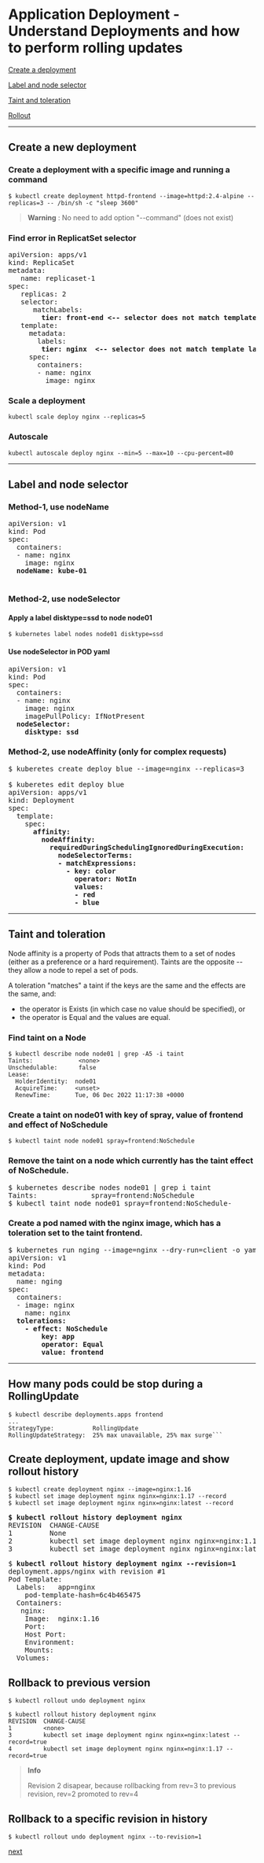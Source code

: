 # Application Deployment -  Understand Deployments and how to perform rolling updates

[Create a deployment](#create-a-new-deployment)

[Label and node selector](#label-and-node-selector)

[Taint and toleration](#taint-and-toleration)

[Rollout](#how-many-pods-could-be-stop-during-a-rollingupdate)


---

## Create a new deployment

### Create a deployment with a specific image and running a command

[//]: # (source 01 / Deployments)

```
$ kubectl create deployment httpd-frontend --image=httpd:2.4-alpine --replicas=3 -- /bin/sh -c "sleep 3600"
```

>**Warning** : No need to add option "--command" (does not exist)


### Find error in ReplicatSet selector
[//]: # (source 04/Label and Selectors)

<pre>
apiVersion: apps/v1
kind: ReplicaSet
metadata:
   name: replicaset-1
spec:
   replicas: 2
   selector:
      matchLabels:
        <b>tier: front-end <-- selector does not match template labels </b>
   template:
     metadata:
       labels:
        <b>tier: nginx  <-- selector does not match template labels</b>
     spec:
       containers:
       - name: nginx
         image: nginx
</pre>

### Scale a deployment

```
kubectl scale deploy nginx --replicas=5
```

### Autoscale

```
kubectl autoscale deploy nginx --min=5 --max=10 --cpu-percent=80
```

---

## Label and node selector


### Method-1, use nodeName

<pre>
apiVersion: v1
kind: Pod
spec:
  containers:
  - name: nginx
    image: nginx
  <b>nodeName: kube-01</b>
 </pre>

### Method-2, use nodeSelector

#### Apply a label disktype=ssd to node node01

```
$ kubernetes label nodes node01 disktype=ssd
```

#### Use nodeSelector in POD yaml

<pre>
apiVersion: v1
kind: Pod
spec:
  containers:
  - name: nginx
    image: nginx
    imagePullPolicy: IfNotPresent
  <b>nodeSelector:
    disktype: ssd</b>
</pre>


### Method-2, use nodeAffinity (only for complex requests)

<pre>
$ kuberetes create deploy blue --image=nginx --replicas=3

$ kuberetes edit deploy blue
apiVersion: apps/v1
kind: Deployment
spec:
  template:
    spec:
      <b>affinity:
        nodeAffinity:
          requiredDuringSchedulingIgnoredDuringExecution:
            nodeSelectorTerms:
            - matchExpressions:
              - key: color
                operator: NotIn
                values:
                - red
                - blue</b>
</pre>


---
## Taint and toleration
[//]: # (source 02 / Taints and Tolerations)

Node affinity is a property of Pods that attracts them to a set of nodes (either as a preference or a hard requirement). 
Taints are the opposite -- they allow a node to repel a set of pods.

A toleration "matches" a taint if the keys are the same and the effects are the same, and:
- the operator is Exists (in which case no value should be specified), or
- the operator is Equal and the values are equal.

### Find taint on a Node

```
$ kubectl describe node node01 | grep -A5 -i taint
Taints:             <none>
Unschedulable:      false
Lease:
  HolderIdentity:  node01
  AcquireTime:     <unset>
  RenewTime:       Tue, 06 Dec 2022 11:17:38 +0000
```

### Create a taint on node01 with key of spray, value of frontend and effect of NoSchedule

```
$ kubectl taint node node01 spray=frontend:NoSchedule
```

### Remove the taint on a node which currently has the taint effect of NoSchedule.

<pre>
$ kubernetes describe nodes node01 | grep i taint
Taints:             spray=frontend:NoSchedule
$ kubectl taint node node01 spray=frontend:NoSchedule-
</pre>

### Create a pod named  with the nginx image, which has a toleration set to the taint frontend.

<pre>
$ kubernetes run nging --image=nginx --dry-run=client -o yaml > nginx.yaml
apiVersion: v1
kind: Pod
metadata:
  name: nging
spec:
  containers:
  - image: nginx
    name: nginx
  <b>tolerations:
    - effect: NoSchedule
        key: app
        operator: Equal
        value: frontend</b>
</pre>


---

## How many pods could be stop during a RollingUpdate

```
$ kubectl describe deployments.apps frontend 
...
StrategyType:           RollingUpdate
RollingUpdateStrategy:  25% max unavailable, 25% max surge```
```

## Create deployment, update image and show rollout history

```
$ kubectl create deployment nginx --image=nginx:1.16
$ kubectl set image deployment nginx nginx=nginx:1.17 --record
$ kubectl set image deployment nginx nginx=nginx:latest --record
```

<pre>
<b>$ kubectl rollout history deployment nginx</b>
REVISION  CHANGE-CAUSE
1         None
2         kubectl set image deployment nginx nginx=nginx:1.17 --record=true
3         kubectl set image deployment nginx nginx=nginx:latest --record=true
</pre>

<pre>
$ <b>kubectl rollout history deployment nginx --revision=1</b>
deployment.apps/nginx with revision #1
Pod Template:
  Labels:	app=nginx
	pod-template-hash=6c4b465475
  Containers:
   nginx:
    Image:	nginx:1.16
    Port:	<none>
    Host Port:	<none>
    Environment:	<none>
    Mounts:	<none>
  Volumes:	<none>
</pre>

## Rollback to previous version

```
$ kubectl rollout undo deployment nginx
```

```
$ kubectl rollout history deployment nginx
REVISION  CHANGE-CAUSE
1         <none>
3         kubectl set image deployment nginx nginx=nginx:latest --record=true
4         kubectl set image deployment nginx nginx=nginx:1.17 --record=true
```

>**Info**
>
>Revision 2 disapear, because rollbacking from rev=3 to previous revision, rev=2 promoted to rev=4 



## Rollback to a specific revision in history

```
$ kubectl rollout undo deployment nginx --to-revision=1
```

[next](./03-helm-package-manager-to-deploy-existing-packages.md)